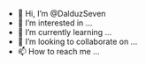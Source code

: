 - 👋 Hi, I’m @DalduzSeven
- 👀 I’m interested in ...
- 🌱 I’m currently learning ...
- 💞️ I’m looking to collaborate on ...
- 📫 How to reach me ...

<!---
DalduzSeven/DalduzSeven is a ✨ special ✨ repository because its `README.md` (this file) appears on your GitHub profile.
You can click the Preview link to take a look at your changes.
--->
